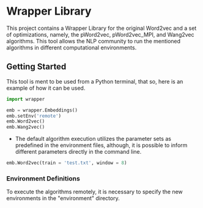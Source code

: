 # Wrapper Library
This project contains a Wrapper Library for the original Word2vec and a set of optimizations, namely, the pWord2vec, pWord2vec_MPI, and Wang2vec algorithms. 
This tool allows the NLP community to run the mentioned algorithms in different computational environments. 

## Getting Started

This tool is ment to be used from a Python terminal, that so, here is an example of how it can be used.

```python
import wrapper

emb = wrapper.Embeddings()
emb.setEnv('remote')
emb.Word2vec()
emb.Wang2vec()
```
* The default algorithm execution utilizes the parameter sets as predefined in the environment files, although, it is possible to inform different parameters directly in the command line.

```python
emb.Word2vec(train = 'test.txt', window = 8)
```

### Environment Definitions

To execute the algorithms remotely, it is necessary to specify the new environments in the "environment" directory. 
